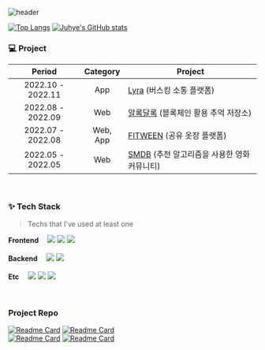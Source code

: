 ![header](https://capsule-render.vercel.app/api?type=rounded&color=auto&height=200&section=header&text=YoonJuhye💬&fontSize=90)

<!--
**YoonJuhye/YoonJuhye** is a ✨ _special_ ✨ repository because its `README.md` (this file) appears on your GitHub profile.

Here are some ideas to get you started:

- 🔭 I’m currently working on ...
- 🌱 I’m currently learning ...
- 👯 I’m looking to collaborate on ...
- 🤔 I’m looking for help with ...
- 💬 Ask me about ...
- 📫 How to reach me: ...
- 😄 Pronouns: ...
- ⚡ Fun fact: ...
-->
[![Top Langs](https://github-readme-stats.vercel.app/api/top-langs/?username=YoonJuhye)](https://github.com/YoonJuhye/github-readme-stats)
[![Juhye's GitHub stats](https://github-readme-stats.vercel.app/api?username=YoonJuhye&hide=stars,issues&count_private=true)](https://github.com/YoonJuhye/github-readme-stats)

### 💻 Project

|      Period       |       Category        | Project                                                      |
| :---------------: | :-------------------: | ------------------------------------------------------------ |
| 2022.10 - 2022.11 |          App          | [Lyra](https://github.com/YoonJuhye/Lyra) (버스킹 소통 플랫폼) |
| 2022.08 - 2022.09 |          Web          | [알록달록](https://github.com/YoonJuhye/ALDL) (블록체인 활용 추억 저장소) |
| 2022.07 - 2022.08 |        Web, App       | [FITWEEN](https://github.com/YoonJuhye/Fitween) (공유 옷장 플랫폼) |
| 2022.05 - 2022.05 |          Web          | [SMDB](https://github.com/YoonJuhye/SMDB) (추천 알고리즘을 사용한 영화 커뮤니티) |


<br />


### ✨ Tech Stack

> Techs that I've used at least one
<p>
  <b>Frontend　</b>
  <img src="https://img.shields.io/badge/HTML-E34F26?style=flat-square&logo=HTML5&logoColor=white">
  <img src="https://img.shields.io/badge/CSS-1572B6?style=flat-square&logo=CSS3&logoColor=white">
  <img src="https://img.shields.io/badge/React-61DAFB?style=flat-square&logo=React&logoColor=black">
  <br /><br />
  <b>Backend　</b>
  <img src="https://img.shields.io/badge/Python-3776AB?style=flat-square&logo=Python&logoColor=white">
  <img src="https://img.shields.io/badge/Django-092E20?style=flat-square&logo=Django&logoColor=white"><br /><br />
  <b>Etc　</b>
  <img src="https://img.shields.io/badge/GitHub-181717?style=flat-square&logo=GitHub&logoColor=white">
  <img src="https://img.shields.io/badge/GitLab-FC6D26?style=flat-square&logo=GitLab&logoColor=white">
  <img src="https://img.shields.io/badge/Jira-0052CC?style=flat-square&logo=Jira&logoColor=white">
</p>

<br />

### Project Repo
[![Readme Card](https://github-readme-stats.vercel.app/api/pin/?username=YoonJuhye&repo=Lyra)](https://github.com/YoonJuhye/Lyra)
[![Readme Card](https://github-readme-stats.vercel.app/api/pin/?username=YoonJuhye&repo=ALDL)](https://github.com/YoonJuhye/ALDL)
<br />
[![Readme Card](https://github-readme-stats.vercel.app/api/pin/?username=YoonJuhye&repo=FITWEEN)](https://github.com/YoonJuhye/fitween)
[![Readme Card](https://github-readme-stats.vercel.app/api/pin/?username=YoonJuhye&repo=SMDB)](https://github.com/YoonJuhye/SMDB)
